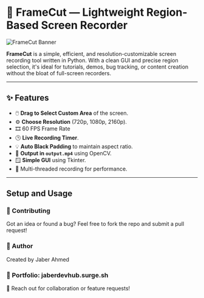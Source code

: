 # 🎥 FrameCut — Lightweight Region-Based Screen Recorder

![FrameCut Banner](https://your-image-link-here.gif) <!-- 🔄 Replace with your actual GIF URL -->

**FrameCut** is a simple, efficient, and resolution-customizable screen recording tool written in Python. With a clean GUI and precise region selection, it's ideal for tutorials, demos, bug tracking, or content creation without the bloat of full-screen recorders.

---

## ✨ Features

- 🖱️ **Drag to Select Custom Area** of the screen.
- ⚙️ **Choose Resolution** (720p, 1080p, 2160p).
- 🎞️ 60 FPS Frame Rate
- 🕒 **Live Recording Timer**.
- 💡 **Auto Black Padding** to maintain aspect ratio.
- 💾 **Output in `output.mp4`** using OpenCV.
- 🪟 **Simple GUI** using Tkinter.
- 🧵 Multi-threaded recording for performance.

---
## Setup and Usage

### 🤝 Contributing
Got an idea or found a bug? Feel free to fork the repo and submit a pull request!

### 🔗 Author
Created by Jaber Ahmed
### 🔗 Portfolio: jaberdevhub.surge.sh
📧 Reach out for collaboration or feature requests!


